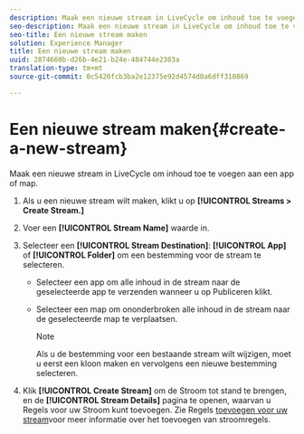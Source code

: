 ```yaml
---
description: Maak een nieuwe stream in LiveCycle om inhoud toe te voegen aan een app of map.
seo-description: Maak een nieuwe stream in LiveCycle om inhoud toe te voegen aan een app of map.
seo-title: Een nieuwe stream maken
solution: Experience Manager
title: Een nieuwe stream maken
uuid: 2874660b-d26b-4e21-b24e-484744e2303a
translation-type: tm+mt
source-git-commit: 0c5420fcb3ba2e12375e92d4574d0a6dff310869

---
```



# Een nieuwe stream maken{#create-a-new-stream}

Maak een nieuwe stream in LiveCycle om inhoud toe te voegen aan een app of map.

1. Als u een nieuwe stream wilt maken, klikt u op **[!UICONTROL Streams > Create Stream.]**
1. Voer een **[!UICONTROL Stream Name]** waarde in.
1. Selecteer een **[!UICONTROL Stream Destination]**: **[!UICONTROL App]** of **[!UICONTROL Folder]** om een bestemming voor de stream te selecteren.

   * Selecteer een app om alle inhoud in de stream naar de geselecteerde app te verzenden wanneer u op Publiceren klikt.
   * Selecteer een map om ononderbroken alle inhoud in de stream naar de geselecteerde map te verplaatsen.

      >[!NOTE]
      >
      >Als u de bestemming voor een bestaande stream wilt wijzigen, moet u eerst een kloon maken en vervolgens een nieuwe bestemming selecteren.

1. Klik **[!UICONTROL Create Stream]** om de Stroom tot stand te brengen, en de **[!UICONTROL Stream Details]** pagina te openen, waarvan u Regels voor uw Stroom kunt toevoegen. Zie Regels [toevoegen voor uw stream](../c-streams/t-add-rules-for-your-stream.md#t_add_rules_for_your_stream)voor meer informatie over het toevoegen van stroomregels.

